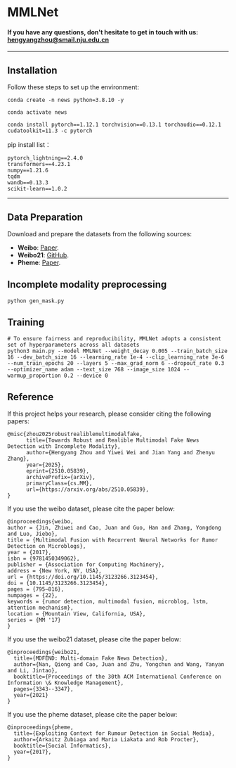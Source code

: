 # MMLNet
#### If you have any questions, don't hesitate to get in touch with us: hengyangzhou@smail.nju.edu.cn
---

## Installation
Follow these steps to set up the environment:
```
conda create -n news python=3.8.10 -y

conda activate news

conda install pytorch==1.12.1 torchvision==0.13.1 torchaudio==0.12.1 cudatoolkit=11.3 -c pytorch 
```
pip install list：
```
pytorch_lightning==2.4.0
transformers==4.23.1
numpy==1.21.6
tqdm
wandb==0.13.3
scikit-learn==1.0.2
```

---

## Data Preparation

Download and prepare the datasets from the following sources:
- **Weibo**: [Paper](https://doi.org/10.1145/3123266.3123454).
- **Weibo21**: [GitHub](https://github.com/kennqiang/MDFEND-Weibo21).
- **Pheme**: [Paper](https://link.springer.com/chapter/10.1007/978-3-319-67217-5_8).


## Incomplete modality preprocessing
```
python gen_mask.py
```

## Training

```Shell
# To ensure fairness and reproducibility, MMLNet adopts a consistent set of hyperparameters across all datasets
python3 main.py --model MMLNet --weight_decay 0.005 --train_batch_size 16 --dev_batch_size 16 --learning_rate 1e-4 --clip_learning_rate 3e-6 --num_train_epochs 20 --layers 5 --max_grad_norm 6 --dropout_rate 0.3 --optimizer_name adam --text_size 768 --image_size 1024 --warmup_proportion 0.2 --device 0
```



## Reference

If this project helps your research, please consider citing the following papers:

```
@misc{zhou2025robustrealiblemultimodalfake,
      title={Towards Robust and Realible Multimodal Fake News Detection with Incomplete Modality}, 
      author={Hengyang Zhou and Yiwei Wei and Jian Yang and Zhenyu Zhang},
      year={2025},
      eprint={2510.05839},
      archivePrefix={arXiv},
      primaryClass={cs.MM},
      url={https://arxiv.org/abs/2510.05839}, 
}
```

If you use the weibo dataset, please cite the paper below:
```
@inproceedings{weibo,
author = {Jin, Zhiwei and Cao, Juan and Guo, Han and Zhang, Yongdong and Luo, Jiebo},
title = {Multimodal Fusion with Recurrent Neural Networks for Rumor Detection on Microblogs},
year = {2017},
isbn = {9781450349062},
publisher = {Association for Computing Machinery},
address = {New York, NY, USA},
url = {https://doi.org/10.1145/3123266.3123454},
doi = {10.1145/3123266.3123454},
pages = {795–816},
numpages = {22},
keywords = {rumor detection, multimodal fusion, microblog, lstm, attention mechanism},
location = {Mountain View, California, USA},
series = {MM '17}
}
```
If you use the weibo21 dataset, please cite the paper below:
```
@inproceedings{weibo21,
  title={MDFEND: Multi-domain Fake News Detection},
  author={Nan, Qiong and Cao, Juan and Zhu, Yongchun and Wang, Yanyan and Li, Jintao},
  booktitle={Proceedings of the 30th ACM International Conference on Information \& Knowledge Management},
  pages={3343--3347},
  year={2021}
}
```
If you use the pheme dataset, please cite the paper below:
```
@inproceedings{pheme,
  title={Exploiting Context for Rumour Detection in Social Media},
  author={Arkaitz Zubiaga and Maria Liakata and Rob Procter},
  booktitle={Social Informatics},
  year={2017},
}
```
